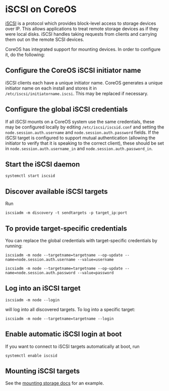 # iSCSI on CoreOS

[iSCSI][iscsi-wiki] is a protocol which provides block-level access to storage devices over IP.  This allows applications to treat remote storage devices as if they were local disks.  iSCSI handles taking requests from clients and carrying them out on the remote SCSI devices.

CoreOS has integrated support for mounting devices. In order to configure it, do the following:

## Configure the CoreOS iSCSI initiator name

iSCSI clients each have a unique initiator name. CoreOS generates a unique initiator name on each install and stores it in `/etc/iscsi/initiatorname.iscsi`. This may be replaced if necessary.

## Configure the global iSCSI credentials

If all iSCSI mounts on a CoreOS system use the same credentials, these may be configured locally by editing `/etc/iscsi/iscsid.conf` and setting the `node.session.auth.username` and `node.session.auth.password` fields. If the iSCSI target is configured to support mutual authentication (allowing the initiator to verify that it is speaking to the correct client), these should be set in `node.session.auth.username_in` and `node.session.auth.password_in`.

## Start the iSCSI daemon

```
systemctl start iscsid
```

## Discover available iSCSI targets

Run

```
iscsiadm -m discovery -t sendtargets -p target_ip:port
```

## To provide target-specific credentials

You can replace the global credentials with target-specific credentials by running:

```
iscsiadm -m node --targetname=targetname --op-update --name=node.session.auth.username --value=username

iscsiadm -m node --targetname=targetname --op-update --name=node.session.auth.password --value=password
```

## Log into an iSCSI target

```
iscsiadm -m node --login
```

will log into all discovered targets. To log into a specific target:

```
iscsiadm -m node --targetname=targetname --login
```

## Enable automatic iSCSI login at boot

If you want to connect to iSCSI targets automatically at boot, run

```
systemctl enable iscsid
```

## Mounting iSCSI targets

See the [mounting storage docs][mounting-storage] for an example.

[iscsi-wiki]: https://en.wikipedia.org/wiki/ISCSI
[mounting-storage]: mounting-storage.md

